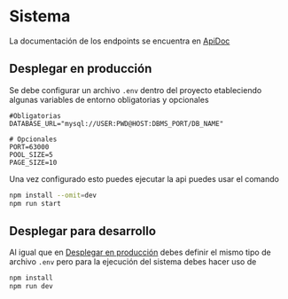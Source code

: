 # Sistema

La documentación de los endpoints se encuentra en
[ApiDoc](./ApiDoc.md)

## Desplegar en producción

Se debe configurar un archivo `.env` dentro
del proyecto etableciendo algunas variables
de entorno obligatorias y opcionales

```env
#Obligatorias
DATABASE_URL="mysql://USER:PWD@HOST:DBMS_PORT/DB_NAME"

# Opcionales
PORT=63000
POOL_SIZE=5
PAGE_SIZE=10
```

Una vez configurado esto puedes ejecutar la
api puedes usar el comando

```bash
npm install --omit=dev
npm run start
```

## Desplegar para desarrollo

Al igual que en [Desplegar en producción](#desplegar-en-producción)
debes definir el mismo tipo de archivo `.env` pero
para la ejecución del sistema debes hacer uso de

```bash
npm install
npm run dev
```

